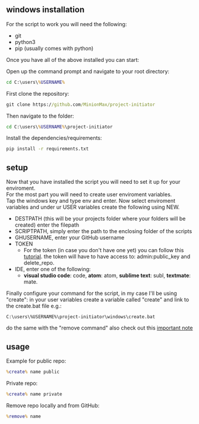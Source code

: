 ## windows installation
For the script to work you will need the following:
- git
- python3
- pip (usually comes with python)

Once you have all of the above installed you can start:

Open up the command prompt and navigate to your root directory:
```cmd
cd C:\users\%USERNAME%
```
First clone the repository:
```cmd
git clone https://github.com/MinionMax/project-initiator
```
Then navigate to the folder:
```cmd
cd C:\users\%USERNAME%\project-initiator
```
Install the dependencies/requirements:
```cmd
pip install -r requirements.txt
```

## setup
Now that you have installed the script you will need to set it up for your enviroment.<br/>
For the most part you will need to create user enviroment variables.<br/>
Tap the windows key and type env and enter. Now select enviroment variables and under ur USER variables create the following using NEW.<br/>
- DESTPATH (this will be your projects folder where your folders will be created) enter the filepath
- SCRIPTPATH, simply enter the path to the enclosing folder of the scripts
- GHUSERNAME, enter your GitHub username
- TOKEN
  - For the token (in case you don't have one yet) you can follow this [tutorial](https://docs.github.com/en/free-pro-team@latest/github/authenticating-to-github/creating-a-personal-access-token). the token will have to have access to: admin:public_key and delete_repo.
- IDE, enter one of the following:
  - __visual studio code__: code, __atom__: atom, __sublime text__: subl, __textmate__: mate.<br/>
 
Finally configure your command for the script, in my case I'll be using "create":
in your user variables create a variable called "create" and link to the create.bat file e.g.:
```
C:\users\%USERNAME%\project-initiator\windows\create.bat
```
do the same with the "remove command"
also check out this [important note](https://github.com/MinionMax/project-initiator#important-note)

## usage

Example for public repo:
```cmd
%create% name public
```
Private repo:
```cmd
%create% name private
```
Remove repo locally and from GitHub:
```cmd
%remove% name
```
